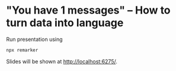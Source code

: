 # "You have 1 messages" – How to turn data into language
Run presentation using
```bash
npx remarker
```
Slides will be shown at <http://localhost:6275/>.